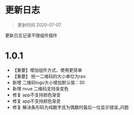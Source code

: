 # 更新日志
> 更新时间 2020-07-07

更新日志记录不限组件插件

# 1.0.1

* 【重要】增加组件方式，使用更简单
* 【重要】 统一二维码的大小单位为rpx
* 新增 二维码logo大小增加默认值：30
* 新增 nvue 二维码支持渐变色
* 修复 app不支持颜色渐变
* 修复 app不支持颜色渐变
* 修复 解决条形码为纯数字且为偶数时最后一位显示错误_问题
  